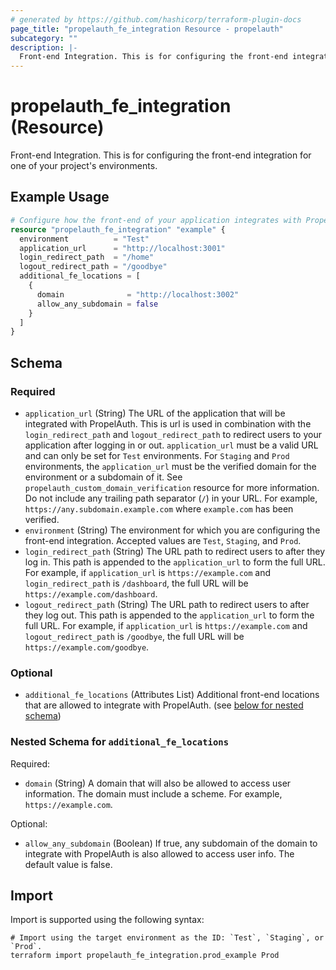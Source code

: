 ```yaml
---
# generated by https://github.com/hashicorp/terraform-plugin-docs
page_title: "propelauth_fe_integration Resource - propelauth"
subcategory: ""
description: |-
  Front-end Integration. This is for configuring the front-end integration for one of your project's environments.
---
```


# propelauth_fe_integration (Resource)

Front-end Integration. This is for configuring the front-end integration for one of your project's environments.

## Example Usage

```terraform
# Configure how the front-end of your application integrates with PropelAuth.
resource "propelauth_fe_integration" "example" {
  environment          = "Test"
  application_url      = "http://localhost:3001"
  login_redirect_path  = "/home"
  logout_redirect_path = "/goodbye"
  additional_fe_locations = [
    {
      domain              = "http://localhost:3002"
      allow_any_subdomain = false
    }
  ]
}
```

<!-- schema generated by tfplugindocs -->
## Schema

### Required

- `application_url` (String) The URL of the application that will be integrated with PropelAuth. This is url is used in combination with the `login_redirect_path` and `logout_redirect_path` to redirect users to your application after logging in or out. `application_url` must be a valid URL and can only be set for `Test` environments. For `Staging` and `Prod` environments, the `application_url` must be the verified domain for the environment or a subdomain of it. See  `propelauth_custom_domain_verification` resource for more information. Do not include any trailing path separator (`/`) in your URL. For example, `https://any.subdomain.example.com` where `example.com` has been verified.
- `environment` (String) The environment for which you are configuring the front-end integration. Accepted values are `Test`, `Staging`, and `Prod`.
- `login_redirect_path` (String) The URL path to redirect users to after they log in. This path is appended to the `application_url` to form the full URL. For example, if `application_url` is `https://example.com` and `login_redirect_path` is `/dashboard`, the full URL will be `https://example.com/dashboard`.
- `logout_redirect_path` (String) The URL path to redirect users to after they log out. This path is appended to the `application_url` to form the full URL. For example, if `application_url` is `https://example.com` and `logout_redirect_path` is `/goodbye`, the full URL will be `https://example.com/goodbye`.

### Optional

- `additional_fe_locations` (Attributes List) Additional front-end locations that are allowed to integrate with PropelAuth. (see [below for nested schema](#nestedatt--additional_fe_locations))

<a id="nestedatt--additional_fe_locations"></a>
### Nested Schema for `additional_fe_locations`

Required:

- `domain` (String) A domain that will also be allowed to access user information. The domain must include a scheme. For example, `https://example.com`.

Optional:

- `allow_any_subdomain` (Boolean) If true, any subdomain of the domain to integrate with PropelAuth is also allowed to access user info. The default value is false.

## Import

Import is supported using the following syntax:

```shell
# Import using the target environment as the ID: `Test`, `Staging`, or `Prod`.
terraform import propelauth_fe_integration.prod_example Prod
```
